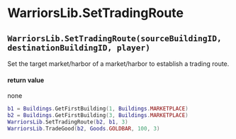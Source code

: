 # WarriorsLib.SetTradingRoute

## `WarriorsLib.SetTradingRoute(sourceBuildingID, destinationBuildingID, player)`

Set the target market/harbor of a market/harbor to establish a trading route.

#### return value

none

```lua
b1 = Buildings.GetFirstBuilding(1, Buildings.MARKETPLACE)
b2 = Buildings.GetFirstBuilding(3, Buildings.MARKETPLACE)
WarriorsLib.SetTradingRoute(b2, b1, 3)
WarriorsLib.TradeGood(b2, Goods.GOLDBAR, 100, 3)
```
